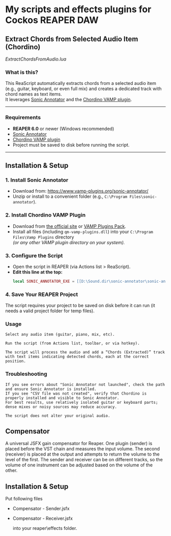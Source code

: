 # My scripts and effects plugins for Cockos REAPER DAW

## Extract Chords from Selected Audio Item (Chordino)

*ExtractChordsFromAudio.lua*

### What is this?

This ReaScript automatically extracts chords from a selected audio item (e.g., guitar, keyboard, or even full mix) and creates a dedicated track with chord names as text items.  
It leverages [Sonic Annotator](https://www.vamp-plugins.org/sonic-annotator/) and the [Chordino VAMP plugin](https://www.vamp-plugins.org/plugin-doc/qm-vamp-plugins.html#id6).

---


### Requirements

- **REAPER 6.0** or newer (Windows recommended)
- [Sonic Annotator](https://www.vamp-plugins.org/sonic-annotator/)  
- [Chordino VAMP plugin](https://github.com/tonalities/Chordino)  
- Project must be saved to disk before running the script.

---

## Installation & Setup

### 1. Install Sonic Annotator

- Download from: https://www.vamp-plugins.org/sonic-annotator/
- Unzip or install to a convenient folder (e.g., `C:\Program Files\sonic-annotator`).

### 2. Install Chordino VAMP Plugin

- Download from [the official site](https://github.com/tonalities/Chordino) or [VAMP Plugins Pack](https://code.soundsoftware.ac.uk/attachments/download/2863/Vamp%20Plugin%20Pack%20Installer%202.0.exe).
- Install all files (including `qm-vamp-plugins.dll`) into your `C:\Program Files\Vamp Plugins` directory  
  *(or any other VAMP plugin directory on your system).*

### 3. Configure the Script

- Open the script in REAPER (via Actions list > ReaScript).
- **Edit this line at the top:**
  ```lua
  local SONIC_ANNOTATOR_EXE = [[D:\Sound.dir\sonic-annotator\sonic-annotator.exe]]


### 4. Save Your REAPER Project

The script requires your project to be saved on disk before it can run (it needs a valid project folder for temp files).

### Usage

    Select any audio item (guitar, piano, mix, etc).

    Run the script (from Actions list, toolbar, or via hotkey).

    The script will process the audio and add a “Chords (Extracted)” track with text items indicating detected chords, each at the correct position.

### Troubleshooting

    If you see errors about "Sonic Annotator not launched", check the path and ensure Sonic Annotator is installed.
    If you see "CSV file was not created", verify that Chordino is properly installed and visible to Sonic Annotator.
    For best results, use relatively isolated guitar or keyboard parts; dense mixes or noisy sources may reduce accuracy.
    
    The script does not alter your original audio.

## Compensator

A universal JSFX gain compensator for Reaper. One plugin (sender) is placed before the VST chain and measures the input volume. The second (receiver) is placed at the output and attempts to return the volume to the level of the first.
The sender and receiver can be on different tracks, so the volume of one instrument can be adjusted based on the volume of the other.

## Installation & Setup
Put following files
- Compensator - Sender.jsfx
- Compensator - Receiver.jsfx

  into your reaper\effects folder. 

